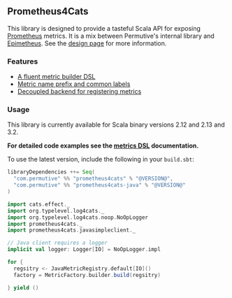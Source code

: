 ## Prometheus4Cats

This library is designed to provide a tasteful Scala API for exposing [Prometheus] metrics. It is a mix between
Permutive's internal library and [Epimetheus]. See the [design page](design/design.md) for more information.

### Features

- [A fluent metric builder DSL](interface/dsl.md)
- [Metric name prefix and common labels](interface/metric-factory.md)
- [Decoupled backend for registering metrics](interface/metric-registry.md)

### Usage

This library is currently available for Scala binary versions 2.12 and 2.13 and 3.2.

**For detailed code examples see the [metrics DSL](interface/dsl.md) documentation.**

To use the latest version, include the following in your `build.sbt`:

```scala
libraryDependencies ++= Seq(
  "com.permutive" %% "prometheus4cats" % "@VERSION@",
  "com.permutive" %% "prometheus4cats-java" % "@VERSION@"
)
```

```scala mdoc:silent
import cats.effect._
import org.typelevel.log4cats._
import org.typelevel.log4cats.noop.NoOpLogger
import prometheus4cats._
import prometheus4cats.javasimpleclient._

// Java client requires a logger
implicit val logger: Logger[IO] = NoOpLogger.impl

for {
  regsitry <- JavaMetricRegistry.default[IO]()
  factory = MetricFactory.builder.build(regsitry)

} yield ()
```

[Prometheus]: https://prometheus.io
[Epimetheus]: https://github.com/davenverse/epimetheus
